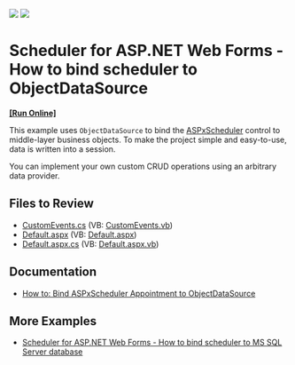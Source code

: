 <!-- default badges list -->
[![](https://img.shields.io/badge/Open_in_DevExpress_Support_Center-FF7200?style=flat-square&logo=DevExpress&logoColor=white)](https://supportcenter.devexpress.com/ticket/details/E436)
[![](https://img.shields.io/badge/📖_How_to_use_DevExpress_Examples-e9f6fc?style=flat-square)](https://docs.devexpress.com/GeneralInformation/403183)
<!-- default badges end -->

# Scheduler for ASP.NET Web Forms - How to bind scheduler to ObjectDataSource
<!-- run online -->
**[[Run Online]](https://codecentral.devexpress.com/e436/)**
<!-- run online end -->

This example uses `ObjectDataSource` to bind the [ASPxScheduler](https://docs.devexpress.com/AspNet/DevExpress.Web.ASPxScheduler.ASPxScheduler) control to middle-layer business objects. To make the project simple and easy-to-use, data is written into a session.

You can implement your own custom CRUD operations using an arbitrary data provider.

## Files to Review

* [CustomEvents.cs](./CS/WebSite/App_Code/CustomEvents.cs) (VB: [CustomEvents.vb](./VB/WebSite/App_Code/CustomEvents.vb))
* [Default.aspx](./CS/WebSite/Default.aspx) (VB: [Default.aspx](./VB/WebSite/Default.aspx))
* [Default.aspx.cs](./CS/WebSite/Default.aspx.cs) (VB: [Default.aspx.vb](./VB/WebSite/Default.aspx.vb))

## Documentation

* [How to: Bind ASPxScheduler Appointment to ObjectDataSource](https://docs.devexpress.com/AspNet/15675/components/scheduler/examples/data-binding/how-to-bind-aspxscheduler-appointment-to-objectdatasource)
  
## More Examples

* [Scheduler for ASP.NET Web Forms - How to bind scheduler to MS SQL Server database](https://github.com/DevExpress-Examples/asp-net-web-forms-scheduler-bind-to-ms-sql-server-database)
